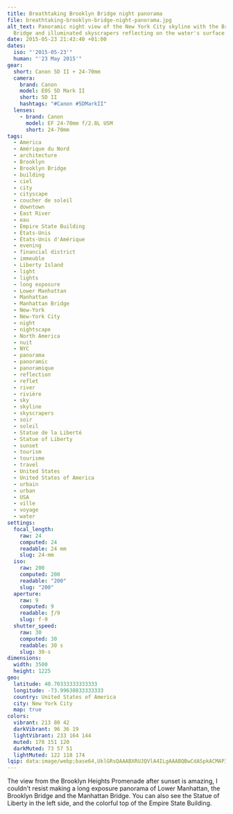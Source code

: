 ```yaml
---
title: Breathtaking Brooklyn Bridge night panorama
file: breathtaking-brooklyn-bridge-night-panorama.jpg
alt_text: Panoramic night view of the New York City skyline with the Brooklyn
  Bridge and illuminated skyscrapers reflecting on the water's surface.
date: 2015-05-23 21:43:40 +01:00
dates:
  iso: "'2015-05-23'"
  human: "'23 May 2015'"
gear:
  short: Canon 5D II + 24-70mm
  camera:
    brand: Canon
    model: EOS 5D Mark II
    short: 5D II
    hashtags: "#Canon #5DMarkII"
  lenses:
    - brand: Canon
      model: EF 24-70mm f/2.8L USM
      short: 24-70mm
tags:
  - America
  - Amérique du Nord
  - architecture
  - Brooklyn
  - Brooklyn Bridge
  - building
  - ciel
  - city
  - cityscape
  - coucher de soleil
  - downtown
  - East River
  - eau
  - Empire State Building
  - États-Unis
  - États-Unis d'Amérique
  - evening
  - financial district
  - immeuble
  - Liberty Island
  - light
  - lights
  - long exposure
  - Lower Manhattan
  - Manhattan
  - Manhattan Bridge
  - New-York
  - New-York City
  - night
  - nightscape
  - North America
  - nuit
  - NYC
  - panorama
  - panoramic
  - panoramique
  - reflection
  - reflet
  - river
  - rivière
  - sky
  - skyline
  - skyscrapers
  - soir
  - soleil
  - Statue de la Liberté
  - Statue of Liberty
  - sunset
  - tourism
  - tourisme
  - travel
  - United States
  - United States of America
  - urbain
  - urban
  - USA
  - ville
  - voyage
  - water
settings:
  focal_length:
    raw: 24
    computed: 24
    readable: 24 mm
    slug: 24-mm
  iso:
    raw: 200
    computed: 200
    readable: "200"
    slug: "200"
  aperture:
    raw: 9
    computed: 9
    readable: ƒ/9
    slug: f-9
  shutter_speed:
    raw: 30
    computed: 30
    readable: 30 s
    slug: 30-s
dimensions:
  width: 3500
  height: 1225
geo:
  latitude: 40.70333333333333
  longitude: -73.99638833333333
  country: United States of America
  city: New York City
  map: true
colors:
  vibrant: 213 80 42
  darkVibrant: 96 36 19
  lightVibrant: 233 164 144
  muted: 178 151 120
  darkMuted: 73 57 51
  lightMuted: 122 118 174
lqip: data:image/webp;base64,UklGRsQAAABXRUJQVlA4ILgAAABQBwCdASpkACMAP3GkxFm0ticjrzgLosAuCWcAzjg2sDOzqdC7t9z8VvEwlzSLNqB/nBu6lfpUgQyDN78B2dDV+COAAP7s1SJtN+DS+uvjx664WXFKiu0f8Xb+IRTS7PAbN9VSDfWTaMHdvM3LLd3rVfZsYgwIMtrfCsAv8MG4XKoORk+c+4PylilWMZ0D8DAcZNZLsH7NnHKvp653q8NOWT0SU6cSjF/UCi/fsY0MgHeLCqf1lsAA
---
```


The view from the Brooklyn Heights Promenade after sunset is amazing, I couldn't resist making a long exposure panorama of Lower Manhattan, the Brooklyn Bridge and the Manhattan Bridge. You can also see the Statue of Liberty in the left side, and the colorful top of the Empire State Building.
